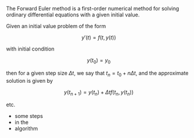 The Forward Euler method is a first-order numerical method for solving ordinary differential equations with a given initial value.

Given an initial value problem of the form

$$
y'(t) = f(t, y(t))
$$

with initial condition

$$
y(t_0)=y_0
$$

then for a given step size $\Delta t$, we say that $t_n = t_0 + n\Delta t$, and the approximate solution is given by

$$
y(t_{n+1}) = y(t_n) + \Delta t f(t_n, y(t_n))
$$

etc.

- some steps
- in the
- algorithm
